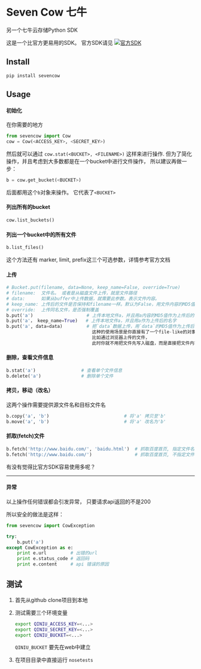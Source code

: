 # Seven Cow 七牛

另一个七牛云存储Python SDK

这是一个比官方更易用的SDK。 官方SDK请见 
[![官方SDK](http://qiniutek.com/images/logo-2.png)](https://github.com/qiniu/python-sdk)

## Install

```bash
pip install sevencow
```


## Usage

#### 初始化

在你需要的地方
```python
from sevencow import Cow
cow = Cow(<ACCESS_KEY>, <SECRET_KEY>)
```

然后就可以通过 `cow.stat(<BUCKET>, <FILENAME>)` 这样来进行操作.
但为了简化操作，并且考虑到大多数都是在一个bucket中进行文件操作，
所以建议再做一步：

```python
b = cow.get_bucket(<BUCKET>)
```

后面都用这个`b`对象来操作。 它代表了`<BUCKET>`

#### 列出所有的bucket
```python
cow.list_buckets()
```

#### 列出一个bucket中的所有文件
```python
b.list_files()
```
这个方法还有 marker, limit, prefix这三个可选参数，详情参考官方文档


#### 上传

```python
# Bucket.put(filename, data=None, keep_name=False, override=True)
# filename:  文件名。 或者是从磁盘文件上传，就是文件路径
# data:      如果从buffer中上传数据，就需要此参数。表示文件内容。
# keep_name: 上传后的文件是否保持和filename一样。默认为False，用文件内容的MD5值
# override:  上传同名文件，是否强制覆盖
b.put('a')                    # 上传本地文件a，并且用a内容的MD5值作为上传后的名字
b.put('a'， keep_name=True)   # 上传本地文件a，并且用a作为上传后的名字
b.put('a', data=data)         # 把`data`数据上传，用`data`的MD5值作为上传后的名字
                                这种的使用场景是你直接有了一个file-like的对象在内存中，
                                比如通过浏览器上传的文件，
                                此时你就不用把文件先写入磁盘，而是直接把文件内容读出，直接上传
```


#### 删除，查看文件信息
```python
b.stat('a')                 # 查看单个文件信息
b.delete('a')               # 删除单个文件
```


#### 拷贝，移动（改名）

这两个操作需要提供源文件名和目标文件名

```python
b.copy('a', 'b')                            # 将'a' 拷贝至'b'
b.move('a', 'b')                            # 将'a' 改名为'b'
```

#### 抓取(fetch)文件
```python
b.fetch('http://www.baidu.com/', 'baidu.html')  # 抓取百度首页, 指定文件名为'baidu.html'
b.fetch('http://www.baidu.com/')                # 抓取百度首页, 不指定文件名
```

有没有觉得比官方SDK容易使用多呢？

--------

#### 异常

以上操作任何错误都会引发异常， 只要请求api返回的不是200

所以安全的做法是这样：

```python
from sevencow import CowException

try:
    b.put('a')
except CowException as e:
    print e.url         # 出错的url
    print e.status_code # 返回码
    print e.content     # api 错误的原因
```


## 测试

1.  首先从github clone项目到本地
2.  测试需要三个环境变量

    ```bash
    export QINIU_ACCESS_KEY=<...>
    export QINIU_SECRET_KEY=<...>
    export QINIU_BUCKET=<...>
    ```

    `QINIU_BUCKET` 要先在web中建立

3.  在项目目录中直接运行 `nosetests`
